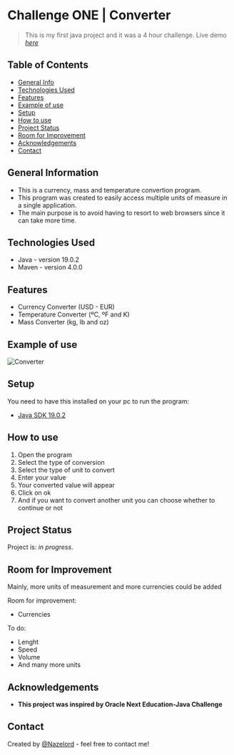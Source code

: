 # Challenge ONE | Converter
> This is my first java project and it was a 4 hour challenge.
> Live demo [_here_](https://github.com/Nazelord/Challenge-Java-Conversor/releases/download/v1.0.0/Converter.jar)

## Table of Contents
* [General Info](#general-information)
* [Technologies Used](#technologies-used)
* [Features](#features)
* [Example of use](#example-of-use)
* [Setup](#setup)
* [How to use](#how-to-use)
* [Project Status](#project-status)
* [Room for Improvement](#room-for-improvement)
* [Acknowledgements](#acknowledgements)
* [Contact](#contact)

## General Information
- This is a currency, mass and temperature convertion program.
- This program was created to easily access multiple units of measure in a single application.
- The main purpose is to avoid having to resort to web browsers since it can take more time.

## Technologies Used
- Java - version 19.0.2
- Maven - version 4.0.0

## Features
- Currency Converter (USD - EUR)
- Temperature Converter (ºC, ºF and K)
- Mass Converter (kg, lb and oz)

## Example of use
![Converter](https://user-images.githubusercontent.com/108071857/218279934-848b1ba2-7b49-4e12-b54e-53d9fad33dc2.gif)






## Setup
You need to have this installed on your pc to run the program:
- [Java SDK 19.0.2](https://www.oracle.com/java/technologies/downloads/)

## How to use
1. Open the program
2. Select the type of conversion
3. Select the type of unit to convert
4. Enter your value
5. Your converted value will appear
6. Click on ok
7. And if you want to convert another unit you can choose whether to continue or not

## Project Status
Project is: _in progress_.

## Room for Improvement
Mainly, more units of measurement and more currencies could be added

Room for improvement:
- Currencies

To do:
- Lenght
- Speed
- Volume
- And many more units

## Acknowledgements
- **This project was inspired by Oracle Next Education-Java Challenge**

## Contact
Created by [@Nazelord](https://github.nazelord.cyou/) - feel free to contact me!
